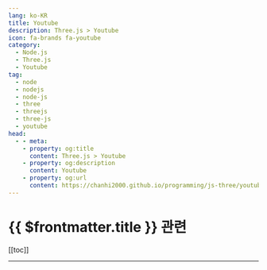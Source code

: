 ```yaml
---
lang: ko-KR
title: Youtube
description: Three.js > Youtube
icon: fa-brands fa-youtube
category:
  - Node.js 
  - Three.js
  - Youtube
tag: 
  - node
  - nodejs
  - node-js
  - three
  - threejs
  - three-js
  - youtube
head:
  - - meta:
    - property: og:title
      content: Three.js > Youtube
    - property: og:description
      content: Youtube
    - property: og:url
      content: https://chanhi2000.github.io/programming/js-three/youtube.html
---
```


# {{ $frontmatter.title }} 관련

[[toc]]

---

<TagLinks />